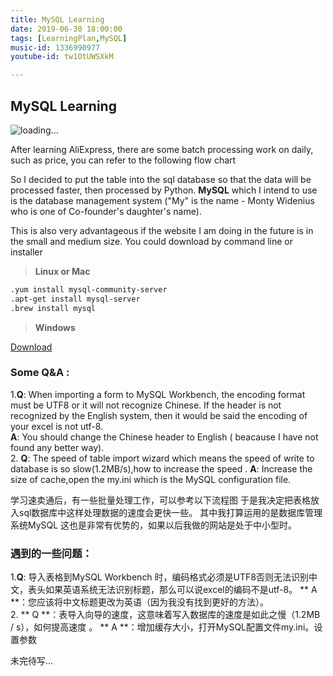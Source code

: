 ```yaml
---
title: MySQL Learning
date: 2019-06-30 18:00:00
tags: [LearningPlan,MySQL]
music-id: 1336990977
youtube-id: tw1OtUWSXkM

---
```


## MySQL Learning
![loading...](/images/SMT/price.png,price_process)

After learning AliExpress, there are some batch processing work on daily, such as price, you can refer to the following flow chart

So I decided to put the table into the sql database so that the data will be processed faster, then processed by Python.
**MySQL** which I intend to use is the database management system ("My" is the name - Monty Widenius who is one of Co-founder's daughter's name).

This is also very advantageous if the website I am doing in the future is in the small and medium size.
You could download by command line or installer
>**Linux or Mac**
~~~sh
.yum install mysql-community-server
.apt-get install mysql-server
.brew install mysql
~~~
>**Windows**

[Download](https://dev.mysql.com/downloads/file/?id=485813)

### Some Q&A :

1.**Q**: When importing a form to MySQL Workbench, the encoding format must be UTF8 or it will not recognize Chinese. If the header is not recognized by the English system, then it would be said the encoding of your excel is not utf-8.  
**A**: You should change the Chinese header to English ( beacause I have not found any better way).  
2. **Q**: The speed of table import wizard which means the speed of write to database is so slow(1.2MB/s),how to increase the speed
. **A**: Increase the size of cache,open the my.ini which is the MySQL configuration file.

学习速卖通后，有一些批量处理工作，可以参考以下流程图
于是我决定把表格放入sql数据库中这样处理数据的速度会更快一些。
其中我打算运用的是数据库管理系统MySQL
这也是非常有优势的，如果以后我做的网站是处于中小型时。

### 遇到的一些问题：

1.**Q**: 导入表格到MySQL Workbench 时，编码格式必须是UTF8否则无法识别中文，表头如果英语系统无法识别标题，那么可以说excel的编码不是utf-8。
** A **：您应该将中文标题更改为英语（因为我没有找到更好的方法）。  
2. ** Q **：表导入向导的速度，这意味着写入数据库的速度是如此之慢（1.2MB / s），如何提高速度
。 ** A **：增加缓存大小，打开MySQL配置文件my.ini。设置参数

未完待写...